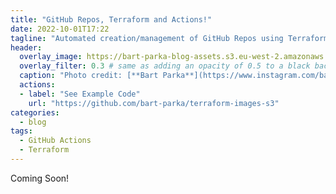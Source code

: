 ```yaml
---
title: "GitHub Repos, Terraform and Actions!"
date: 2022-10-01T17:22
tagline: "Automated creation/management of GitHub Repos using Terraform"
header:
  overlay_image: https://bart-parka-blog-assets.s3.eu-west-2.amazonaws.com/images/overlays/lacblanc.jpg
  overlay_filter: 0.3 # same as adding an opacity of 0.5 to a black background
  caption: "Photo credit: [**Bart Parka**](https://www.instagram.com/bart_parka/)"
  actions:
  - label: "See Example Code"
    url: "https://github.com/bart-parka/terraform-images-s3"
categories:
  - blog
tags:
  - GitHub Actions
  - Terraform
---
```


Coming Soon!